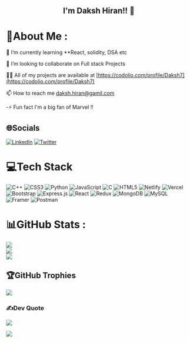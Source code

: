 ## **<div align="center">I'm Daksh Hiran!! 🚀</div>**  

# 💫About Me :
🌱 I’m currently learning **React, solidity, DSA etc

 👯 I’m looking to collaborate on Full stack Projects

 👨‍💻 All of my projects are available at [https://codolio.com/profile/Daksh7](https://codolio.com/profile/Daksh7)

 📫 How to reach me daksh.hiran@gamil.com

-⚡ Fun fact I'm a big fan of Marvel !!

## 🌐Socials
[![LinkedIn](https://img.shields.io/badge/LinkedIn-%230077B5.svg?logo=linkedin&logoColor=white)](https://linkedin.com/in/daksh-hiran) [![Twitter](https://img.shields.io/badge/Twitter-%231DA1F2.svg?logo=Twitter&logoColor=white)](https://twitter.com/DakshHiran7) 

# 💻Tech Stack
![C++](https://img.shields.io/badge/c++-%2300599C.svg?style=for-the-badge&logo=c%2B%2B&logoColor=white) ![CSS3](https://img.shields.io/badge/css3-%231572B6.svg?style=for-the-badge&logo=css3&logoColor=white) ![Python](https://img.shields.io/badge/python-3670A0?style=for-the-badge&logo=python&logoColor=ffdd54) ![JavaScript](https://img.shields.io/badge/javascript-%23323330.svg?style=for-the-badge&logo=javascript&logoColor=%23F7DF1E) ![C](https://img.shields.io/badge/c-%2300599C.svg?style=for-the-badge&logo=c&logoColor=white) ![HTML5](https://img.shields.io/badge/html5-%23E34F26.svg?style=for-the-badge&logo=html5&logoColor=white) ![Netlify](https://img.shields.io/badge/netlify-%23000000.svg?style=for-the-badge&logo=netlify&logoColor=#00C7B7) ![Vercel](https://img.shields.io/badge/vercel-%23000000.svg?style=for-the-badge&logo=vercel&logoColor=white) ![Bootstrap](https://img.shields.io/badge/bootstrap-%23563D7C.svg?style=for-the-badge&logo=bootstrap&logoColor=white) ![Express.js](https://img.shields.io/badge/express.js-%23404d59.svg?style=for-the-badge&logo=express&logoColor=%2361DAFB) ![React](https://img.shields.io/badge/react-%2320232a.svg?style=for-the-badge&logo=react&logoColor=%2361DAFB) ![Redux](https://img.shields.io/badge/redux-%23593d88.svg?style=for-the-badge&logo=redux&logoColor=white) ![MongoDB](https://img.shields.io/badge/MongoDB-%234ea94b.svg?style=for-the-badge&logo=mongodb&logoColor=white) ![MySQL](https://img.shields.io/badge/mysql-%2300f.svg?style=for-the-badge&logo=mysql&logoColor=white) ![Framer](https://img.shields.io/badge/Framer-black?style=for-the-badge&logo=framer&logoColor=blue) ![Postman](https://img.shields.io/badge/Postman-FF6C37?style=for-the-badge&logo=postman&logoColor=white)
# 📊GitHub Stats :
![](https://github-readme-stats.vercel.app/api?username=Dakshx07&theme=blue-green&hide_border=false&include_all_commits=true&count_private=false)<br/>
![](https://github-readme-streak-stats.herokuapp.com/?user=Dakshx07&theme=blue-green&hide_border=false)<br/>
![](https://github-readme-stats.vercel.app/api/top-langs/?username=Dakshx07&theme=blue-green&hide_border=false&include_all_commits=true&count_private=false&layout=compact)

## 🏆GitHub Trophies
![](https://github-trophies.vercel.app/?username=Dakshx07&theme=darkhub&no-frame=false&no-bg=false&margin-w=4)

### ✍️Dev Quote
![](https://quotes-github-readme.vercel.app/api?type=horizontal&theme=tokyonight)


[![](https://visitcount.itsvg.in/api?id=Dakshx07&icon=8&color=0)](https://visitcount.itsvg.in)

